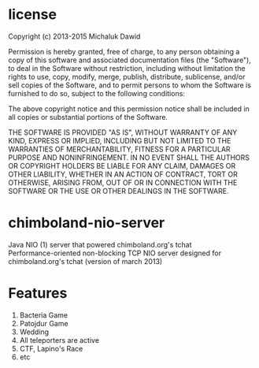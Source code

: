 # license
Copyright (c) 2013-2015 Michaluk Dawid



Permission is hereby granted, free of charge, to any person obtaining a copy
of this software and associated documentation files (the "Software"), to deal
in the Software without restriction, including without limitation the rights
to use, copy, modify, merge, publish, distribute, sublicense, and/or sell
copies of the Software, and to permit persons to whom the Software is
furnished to do so, subject to the following conditions:



The above copyright notice and this permission notice shall be included in
all copies or substantial portions of the Software.



THE SOFTWARE IS PROVIDED "AS IS", WITHOUT WARRANTY OF ANY KIND, EXPRESS OR
IMPLIED, INCLUDING BUT NOT LIMITED TO THE WARRANTIES OF MERCHANTABILITY,
FITNESS FOR A PARTICULAR PURPOSE AND NONINFRINGEMENT.  IN NO EVENT SHALL THE
AUTHORS OR COPYRIGHT HOLDERS BE LIABLE FOR ANY CLAIM, DAMAGES OR OTHER
LIABILITY, WHETHER IN AN ACTION OF CONTRACT, TORT OR OTHERWISE, ARISING FROM,
OUT OF OR IN CONNECTION WITH THE SOFTWARE OR THE USE OR OTHER DEALINGS IN
THE SOFTWARE.


# chimboland-nio-server
Java NIO (1) server that powered chimboland.org's tchat<br />
Performance-oriented non-blocking TCP NIO server designed for chimboland.org's tchat (version of march 2013)<br />
# Features
1. Bacteria Game
2. Patojdur Game
3. Wedding
4. All teleporters are active
5. CTF, Lapino's Race
6. etc
